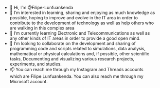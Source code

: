 - 👋 Hi, I’m @Filipe-Lunfuankenda
- 👀 I’m interested in learning, sharing and enjoying as much knowledge as possible, hoping to improve and evolve in the IT area in order to contribute to the development of technology as well as help others who are walking in this complex area 
- 🌱 I’m currently learning Electronic and Telecommunications as well as any other kinds of IT areas in order to provide a good open mind.
- 💞️ I’m looking to collaborate on  the development and sharing of programming code and scripts related to simulations, data analysis, mathematical or physical calculations and, if possible, other scientific tasks, Documenting and visualizing various research projects, experiments, and studies.
- 📫 You can reach me through my Instagram and Threads accounts which are Filipe Lunfuankenda. You can also reach me through my Microsoft account.

<!---
Filipe-Lunfuankenda/Filipe-Lunfuankenda is a ✨ special ✨ repository because its `README.md` (this file) appears on your GitHub profile.
You can click the Preview link to take a look at your changes.
--->
